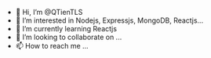 - 👋 Hi, I’m @QTienTLS
- 👀 I’m interested in Nodejs, Expressjs, MongoDB, Reactjs...
- 🌱 I’m currently learning Reactjs
- 💞️ I’m looking to collaborate on ...
- 📫 How to reach me ...

<!---
QTienTLS/QTienTLS is a ✨ special ✨ repository because its `README.md` (this file) appears on your GitHub profile.
You can click the Preview link to take a look at your changes.
--->
